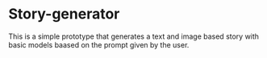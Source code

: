 # Story-generator
This is a simple prototype that generates a text and image based story with basic models baased on the prompt given by the user.
